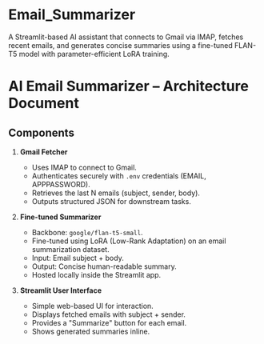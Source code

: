 # Email_Summarizer
A Streamlit-based AI assistant that connects to Gmail via IMAP, fetches recent emails, and generates concise summaries using a fine-tuned FLAN-T5 model with parameter-efficient LoRA training.

# AI Email Summarizer – Architecture Document

## Components

1. **Gmail Fetcher**
   - Uses IMAP to connect to Gmail.
   - Authenticates securely with `.env` credentials (EMAIL, APPPASSWORD).
   - Retrieves the last N emails (subject, sender, body).
   - Outputs structured JSON for downstream tasks.

2. **Fine-tuned Summarizer**
   - Backbone: `google/flan-t5-small`.
   - Fine-tuned using LoRA (Low-Rank Adaptation) on an email summarization dataset.
   - Input: Email subject + body.
   - Output: Concise human-readable summary.
   - Hosted locally inside the Streamlit app.

3. **Streamlit User Interface**
   - Simple web-based UI for interaction.
   - Displays fetched emails with subject + sender.
   - Provides a "Summarize" button for each email.
   - Shows generated summaries inline.

